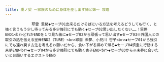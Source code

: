 ```yaml
---
title: 虜ノ契 ～家族のために身体を差し出す姉と妹～ 攻略
---
```


                耶雲 里緒◆セーブ01出来るだけそばにいる方法を考えるどうしても行く、と強く言うもう少し待ってみる多少強引にでも動く◆セーブ02思い出したくない……！里俸END1<br>どれかENDを１つ見た後に◆セーブ02から頑張って思い出す◆セーブ03※外国人との取引の話を伝える里俸END2（TURE）<br>耶雲 未夢、小見川 杏子<br>◆セーブ01から強引にでも連れ戻す方法を考えるお願いだから、食い下がる諦めて帰る◆セーブ04慎重に行動する未夢END<br>◆セーブ04から多少強引にでも動く杏子END<br>◆セーブ03から※未夢に会いたいとお願いするエクストラEND
              
